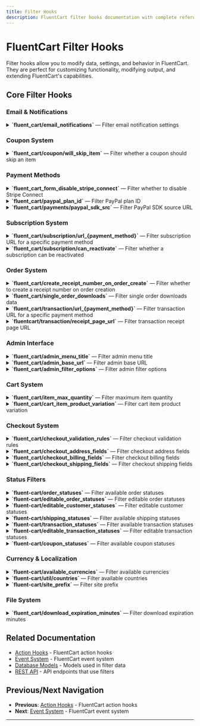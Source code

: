 ```yaml
---
title: Filter Hooks
description: FluentCart filter hooks documentation with complete reference and usage examples.
---
```


# FluentCart Filter Hooks

Filter hooks allow you to modify data, settings, and behavior in FluentCart. They are perfect for customizing functionality, modifying output, and extending FluentCart's capabilities.

## Core Filter Hooks

### Email & Notifications


<details>
<summary><strong>`fluent_cart/email_notifications`</strong> &mdash; Filter email notification settings</summary>

**When it runs:**
This filter is applied whenever FluentCart retrieves or prepares the email notification settings, allowing you to customize or override the default notification configuration.


**Parameters:**

- `$settings` (array): The current email notification settings
    ```php
    $settings = [
        'enabled'        => true,
        'recipients'     => ['admin@example.com'],
        'templates'      => [],
        'custom_setting' => 'any value',
    ];
    ```

**Returns:**
- $settings (array): The modified email notification settings array

**Usage:**
```php
add_filter('fluent_cart/email_notifications', function($settings) {
        // Example: Add a custom setting
        $settings['custom_setting'] = 'custom_value';
        return $settings;
}, 10, 1);
```
</details>

### Coupon System



<details>
<summary><strong>`fluent_cart/coupon/will_skip_item`</strong> &mdash; Filter whether a coupon should skip an item</summary>

**When it runs:**
This filter is applied during coupon validation for each cart item, allowing you to programmatically skip applying a coupon to specific items based on custom logic.

**Parameters:**

- `$willSkip` (bool): Whether the item should be skipped (default logic result)
- `$data` (array): Contextual data for the item and coupon
    ```php
    $data = [
        'item' => [
            'object_id',
            'product_id',
            'variation_id',
            'name',
            'quantity',
            'price',
            'subtotal',
            'total',
            'tax',
            'discount',
            'meta',
            'type',
            'sku',
            'image',
            'options',
            'cart_item_id',
        'coupon' => [
            'id',
            'parent',
            'title',
            'code',
            'status',
            'type',
            'conditions',
            'amount',
            'stackable',
            'priority',
            'use_count',
            'notes',
            'show_on_checkout',
            'start_date',
            'end_date',
            'max_uses',
        ],
        'cart' => [ /* Cart object, see Cart model for keys */ ]
    ];
    ```

**Returns:**
- `$willSkip` (bool): Whether to skip applying the coupon to this item

**Usage:**
```php
add_filter('fluent_cart/coupon/will_skip_item', function($willSkip, $data) {
    $item = $data['item'];
    $coupon = $data['coupon'];
    // Custom logic: skip coupon for a specific product
    if ($item['product_id'] === 123) {
        return true;
    }
    return $willSkip;
}, 10, 2);
```
</details>

### Payment Methods



<details>
<summary><strong>`fluent_cart_form_disable_stripe_connect`</strong> &mdash; Filter whether to disable Stripe Connect</summary>

**When it runs:**

**Parameters:**

- `$disable` (bool): Whether Stripe Connect is disabled (default logic result)
- `$data` (array): Contextual data. Example structure:
    ```php
    $data = [
        'user' => [
            'ID',
            'user_login',
            'user_pass',
            'user_nicename',
            'user_email',
            'user_url',
            'user_registered',
            'user_activation_key',
            'user_status',
            'display_name',
            'roles',
            'allcaps',
            'filter',
        ],
        'cart' => [
            'id',
            'items',
            'total',
            'subtotal',
            'tax',
            'discount',
            'fees',
            'shipping_total',
            'currency',
            'customer_id',
            'created_at',
            'updated_at',
            'meta',
        ],
        'environment' => [
            'is_admin',
            'is_ajax',
            'site_url',
            'home_url',
            'current_user_id',
            'request_ip',
            'user_agent',
        ]
    ];
    ```

**Returns:**
- `$disable` (bool): Whether to disable Stripe Connect

**Usage:**
```php
add_filter('fluent_cart_form_disable_stripe_connect', function($disable, $data) {
    // Example: Only allow Stripe Connect for admins
    if (is_admin() && current_user_can('manage_options')) {
        return false;
    }
    return $disable;
}, 10, 2);
```
</details>



<details>
<summary><strong>`fluent_cart/paypal_plan_id`</strong> &mdash; Filter PayPal plan ID</summary>

**When it runs:**
This filter is applied when FluentCart determines the PayPal plan ID to use for a subscription, allowing you to override the default plan ID based on subscription data.

**Parameters:**

- `$planId` (string): The current PayPal plan ID
- `$data` (array): Contextual data:
    ```php
    $data = [
        'subscription' => [
            'id',
            'status',
            'user_id',
            'product_id',
            'billing_cycle',
            'interval',
            'interval_count',
            'trial_days',
            'start_date',
            'total_cycles',
            'completed_cycles',
            'amount',
            'currency',
            'payment_method',
            'meta',
            'created_at',
            'updated_at',
        ]
    ];
    ```

**Returns:**
- `$planId` (string): The modified PayPal plan ID

**Usage:**
```php
add_filter('fluent_cart/paypal_plan_id', function($planId, $data) {
    $subscription = $data['subscription'];
    if ($subscription['billing_cycle'] === 'yearly') {
        return 'YEARLY_PLAN_ID';
    }
    return $planId;
}, 10, 2);
```
</details>


<details>
<summary><strong>`fluent_cart/payments/paypal_sdk_src`</strong> &mdash; Filter PayPal SDK source URL</summary>

**When it runs:**
This filter is applied when FluentCart enqueues the PayPal SDK script, allowing you to override the default SDK source URL.


**Parameters:**

- `$sdkSrc` (string): The current PayPal SDK source URL
- `$data` (array): Contextual data. Example structure:
    ```php
    $data = [
        'payment_method' => 'paypal',
        'environment' => [
            'is_admin',
            'is_ajax',
            'site_url',
            'home_url',
            'current_user_id',
            'request_ip',
            'user_agent',
        ],
        'cart' => [
            'id',
            'items',
            'total',
            'subtotal',
            'tax',
            'discount',
            'fees',
            'shipping_total',
            'currency',
            'customer_id',
            'created_at',
            'updated_at',
            'meta',
        ]
    ];
    ```

**Returns:**
- `$sdkSrc` (string): The modified SDK source URL

**Usage:**
```php
add_filter('fluent_cart/payments/paypal_sdk_src', function($sdkSrc, $data) {
    // Use a custom PayPal SDK source
    return 'https://www.paypal.com/sdk/js?client-id=YOUR_CLIENT_ID';
}, 10, 2);
```
</details>

### Subscription System


<details>
<summary><strong>`fluent_cart/subscription/url_{payment_method}`</strong> &mdash; Filter subscription URL for a specific payment method</summary>

**When it runs:**
This filter is applied when generating the management or view URL for a subscription, allowing you to customize the URL for each payment method (e.g., Stripe, PayPal).


**Parameters:**

- `$url` (string): The current subscription URL
- `$data` (array): Contextual data:
    ```php
    $data = [
            'status',
            'user_id',
            'product_id',
            'billing_cycle',
            'interval',
            'interval_count',
            'trial_days',
            'start_date',
            'end_date',
            'total_cycles',
            'completed_cycles',
            'amount',
            'currency',
            'payment_method',
            'meta',
            'created_at',
            'updated_at',
        ]
    ];
    ```

**Returns:**
- `$url` (string): The modified subscription URL

**Returns:**
- (string): The modified subscription URL

**Usage:**
```php
add_filter('fluent_cart/subscription/url_stripe', function($url, $data) {
        $subscription = $data['subscription'];
        // Custom subscription URL for Stripe
        return 'https://custom-portal.example.com/subscription/' . $subscription->id;
}, 10, 2);
```
</details>


<details>
<summary><strong>`fluent_cart/subscription/can_reactivate`</strong> &mdash; Filter whether a subscription can be reactivated</summary>

**When it runs:**
This filter is applied when checking if a cancelled subscription is eligible for reactivation, allowing you to override the default logic.


**Parameters:**

- `$canReactivate` (bool): Whether the subscription can be reactivated (default logic result)
- `$data` (array): Contextual data:
    ```php
    $data = [
        'subscription' => [
            'id',
            'status',
            'user_id',
            'product_id',
            'billing_cycle',
            'interval',
            'interval_count',
            'trial_days',
            'start_date',
            'total_cycles',
            'completed_cycles',
            'amount',
            'currency',
            'payment_method',
            'cancelled_at',
            'meta',
            'updated_at',
        ]
    ];
    ```

**Returns:**
- `$canReactivate` (bool): Whether to allow reactivation

**Returns:**
- (bool): Whether to allow reactivation

**Usage:**
```php
add_filter('fluent_cart/subscription/can_reactivate', function($canReactivate, $data) {
    $subscription = $data['subscription'];
    // Allow reactivation within 30 days of cancellation
    if ($subscription->status === 'cancelled' && $subscription->cancelled_at > strtotime('-30 days')) {
        return true;
    }
    return $canReactivate;
}, 10, 2);
```
</details>

### Order System


<details>
<summary><strong>`fluent_cart/create_receipt_number_on_order_create`</strong> &mdash; Filter whether to create a receipt number on order creation</summary>

**When it runs:**
This filter is applied when a new order is created, allowing you to control whether a receipt number should be generated for the order.


**Parameters:**

- `$create` (bool): Whether to create a receipt number (default logic result)

**Returns:**
- `$create` (bool): Whether to create a receipt number for the order

**Usage:**
```php
add_filter('fluent_cart/create_receipt_number_on_order_create', function($create) {
    // Always create receipt numbers for paid orders
    return true;
}, 10, 1);
```
</details>


<details>
<summary><strong>`fluent_cart/single_order_downloads`</strong> &mdash; Filter single order downloads data</summary>

**When it runs:**
This filter is applied when preparing the downloadable files for a specific order, allowing you to add, remove, or modify download data for the order.



**Parameters:**

- `$downloadData` (array): The current download data for the order
    ```php
    $downloadData = [
        'file_id' => [
            'name',
            'url',
            'size',
            'type',
            'expires_at',
            'download_count',
            'max_downloads',
        ]
    ];
    ```
- `$data` (array): Contextual data
    ```php
    $data = [
        'order' => [
            'id',
            'customer_id',
            'status',
            'total',
            'tax',
            'discount',
            'shipping_total',
            'currency',
            'created_at',
            'updated_at',
            'items',
            'meta',
        ]
    ];
    ```

**Returns:**
- `$downloadData` (array): The modified download data array

**Usage:**
```php
add_filter('fluent_cart/single_order_downloads', function($downloadData, $data) {
        $order = $data['order'];
        // Add a custom downloadable file
                'name' => 'Custom File',
                'url' => 'https://example.com/custom-file.pdf'
        ];
        return $downloadData;
}, 10, 2);
```
</details>



<details>
<summary><strong>`fluent_cart/transaction/url_{payment_method}`</strong> &mdash; Filter transaction URL for a specific payment method</summary>

**When it runs:**
This filter is applied when generating the management or view URL for a transaction, allowing you to customize the URL for each payment method (e.g., Stripe, PayPal).



**Parameters:**

- `$url` (string): The current transaction URL
- `$data` (array): Contextual data:
    ```php
    $data = [
        'transaction' => [
            'id',
            'transaction_id',
            'order_id',
            'payment_method',
            'status',
            'amount',
            'currency',
            'created_at',
            'updated_at',
            'meta',
        ]
    ];
    ```

**Returns:**
- `$url` (string): The modified transaction URL

**Returns:**
- (string): The modified transaction URL

**Usage:**
```php
add_filter('fluent_cart/transaction/url_stripe', function($url, $data) {
        $transaction = $data['transaction'];
        // Custom transaction URL for Stripe
        return 'https://dashboard.stripe.com/payments/' . $transaction->transaction_id;
}, 10, 2);
```
</details>


<details>
<summary><strong>`fluentcart/transaction/receipt_page_url`</strong> &mdash; Filter transaction receipt page URL</summary>

**When it runs:**
This filter is applied when generating the URL for the transaction receipt page, allowing you to customize the receipt page URL for a transaction.



**Parameters:**

- `$url` (string): The current receipt page URL
- `$data` (array): Contextual data:
    ```php
    $data = [
        'transaction' => [
            'id',
            'transaction_id',
            'order_id',
            'payment_method',
            'status',
            'amount',
            'currency',
            'created_at',
            'updated_at',
            'meta',
        ]
    ];
    ```

**Returns:**
- `$url` (string): The modified receipt page URL

**Returns:**
- (string): The modified receipt page URL

**Usage:**
```php
add_filter('fluentcart/transaction/receipt_page_url', function($url, $data) {
        $transaction = $data['transaction'];
        // Custom receipt page URL
        return home_url('/receipt/' . $transaction->id);
}, 10, 2);
```
</details>

### Admin Interface


<details>
<summary><strong>`fluent_cart/admin_menu_title`</strong> &mdash; Filter admin menu title</summary>

**When it runs:**
This filter is applied when generating the FluentCart admin menu title, allowing you to customize the menu label in the WordPress dashboard.


**Parameters:**

- `$title` (string): The current admin menu title
- `$data` (array): Contextual data. Example structure:
    ```php
    $data = [
        'user' => [
            'ID',
            'user_login',
            'user_pass',
            'user_nicename',
            'user_email',
            'user_url',
            'user_registered',
            'user_activation_key',
            'user_status',
            'display_name',
            'roles',
            'allcaps',
            'filter',
        ],
        'settings' => [
            'currency',
            'tax_enabled',
            'shipping_enabled',
            'store_name',
            'store_email',
            'store_address',
            'meta',
        ]
    ];
    ```

**Returns:**
- `$title` (string): The modified admin menu title

**Usage:**
```php
add_filter('fluent_cart/admin_menu_title', function($title, $data) {
    // Custom admin menu title
    return 'My Custom Store';
}, 10, 2);
```
</details>


<details>
<summary><strong>`fluent_cart/admin_base_url`</strong> &mdash; Filter admin base URL</summary>

**When it runs:**
This filter is applied when generating the base URL for FluentCart admin pages, allowing you to customize the admin URL structure.


**Parameters:**

- `$url` (string): The current admin base URL
- `$data` (array): Contextual data. Example structure:
    ```php
    $data = [
        'user' => [
            'ID',
            'user_login',
            'user_pass',
            'user_nicename',
            'user_email',
            'user_url',
            'user_registered',
            'user_activation_key',
            'user_status',
            'display_name',
            'roles',
            'allcaps',
            'filter',
        ],
        'settings' => [
            'currency',
            'tax_enabled',
            'shipping_enabled',
            'store_name',
            'store_email',
            'store_address',
            'meta',
        ]
    ];
    ```

**Returns:**
- `$url` (string): The modified admin base URL

**Usage:**
```php
add_filter('fluent_cart/admin_base_url', function($url, $data) {
    // Custom admin base URL
    return admin_url('admin.php?page=my-custom-store#/');
}, 10, 2);
```
</details>


<details>
<summary><strong>`fluent_cart/admin_filter_options`</strong> &mdash; Filter admin filter options</summary>

**When it runs:**
This filter is applied when generating the available filter options in the FluentCart admin interface, allowing you to add, remove, or modify filter options.


**Parameters:**

- `$options` (array): The current filter options
    ```php
    $options = [
        'filter_key' => [
            'label',
            'options',
            'default',
            'description',
            'type',
        ]
    ];
    ```
- `$data` (array): Contextual data. Example structure:
    ```php
    $data = [
        'user' => [
            'ID',
            'user_login',
            'user_pass',
            'user_nicename',
            'user_email',
            'user_url',
            'user_registered',
            'user_activation_key',
            'user_status',
            'display_name',
            'roles',
            'allcaps',
            'filter',
        ],
        'context' => [
            'screen',
            'section',
            'meta',
        ]
    ];
    ```

**Returns:**
- `$options` (array): The modified filter options array

**Usage:**
```php
add_filter('fluent_cart/admin_filter_options', function($options, $data) {
    // Add a custom filter option
    $options['custom_filter'] = [
        'label' => 'Custom Filter',
        'options' => ['option1', 'option2']
    ];
    return $options;
}, 10, 2);
```
</details>

### Cart System


<details>
<summary><strong>`fluent_cart/item_max_quantity`</strong> &mdash; Filter maximum item quantity</summary>

**When it runs:**
This filter is applied when determining the maximum quantity allowed for a cart item, allowing you to set custom quantity limits per product or variation.



**Parameters:**

- `$quantity` (int): The current maximum quantity allowed
- `$data` (array): Contextual data
    ```php
    $data = [
        'variation' => [
            'id',
            'sku',
            'price',
            'stock',
            'attributes',
            'image',
            'meta',
        ],
        'product' => [
            'id',
            'name',
            'sku',
            'price',
            'stock',
            'type',
            'categories',
            'image',
            'meta',
        ]
    ];
    ```

**Returns:**
- `$quantity` (int): The modified maximum quantity

**Usage:**
```php
add_filter('fluent_cart/item_max_quantity', function($quantity, $data) {
    $variation = $data['variation'];
    $product = $data['product'];
    // Custom quantity limit for a specific product
    if ($product['id'] === 123) {
        return 5;
    }
    return $quantity;
}, 10, 2);
```
</details>


<details>
<summary><strong>`fluent_cart/cart_item_product_variation`</strong> &mdash; Filter cart item product variation</summary>

**When it runs:**
This filter is applied when retrieving or updating the product variation for a cart item, allowing you to modify the variation object before it is used in the cart.


**Parameters:**

- `$variation` (object): The current product variation object
- `$itemId` (int): The cart item ID
- `$incrementBy` (int): The quantity increment value
- `$existingItems` (array): The current cart items array

**Returns:**
- (object): The modified product variation object

**Usage:**
```php
add_filter('fluent_cart/cart_item_product_variation', function($variation, $itemId, $incrementBy, $existingItems) {
    // Custom variation logic
    if ($variation->id === 456) {
        $variation->custom_field = 'custom_value';
    }
    return $variation;
}, 10, 4);
```
</details>

### Checkout System


<details>
<summary><strong>`fluent_cart/checkout_validation_rules`</strong> &mdash; Filter checkout validation rules</summary>

**When it runs:**
This filter is applied when building the validation rules for the checkout form, allowing you to add, remove, or modify validation requirements for checkout fields.

**Parameters:**

- `$rules` (array): The current validation rules array. Example:
    ```php
    $rules = [
        'field_name' => 'required|string',
        'custom_field' => 'required|string|max:255',
        // ...
    ];
    ```
- `$data` (array): Contextual data for the checkout (may include cart, user, etc.)

**Returns:**
- `$rules` (array): The modified validation rules array

**Usage:**
```php
add_filter('fluent_cart/checkout_validation_rules', function($rules, $data) {
    // Add custom validation rules
    $rules['custom_field'] = 'required|string|max:255';
    return $rules;
}, 10, 2);
```
</details>


<details>
<summary><strong>`fluent_cart/checkout_address_fields`</strong> &mdash; Filter checkout address fields</summary>

**When it runs:**
This filter is applied when building the address fields for the checkout form, allowing you to add, remove, or modify address fields.


**Parameters:**

- `$fields` (array): The current address fields array
    ```php
    $fields = [
        'custom_field' => [
            'label'    => 'Custom Field',
            'type'     => 'text',
            'required' => false
        ]
    ];
    ```
- `$data` (array): Contextual data for the checkout (may include cart, user, etc.)

**Returns:**
- (array): The modified address fields array

**Usage:**
```php
add_filter('fluent_cart/checkout_address_fields', function($fields, $data) {
    // Add a custom address field
    $fields['custom_field'] = [
        'label' => 'Custom Field',
        'type' => 'text',
        'required' => false
    ];
    return $fields;
}, 10, 2);
```
</details>


<details>
<summary><strong>`fluent_cart/checkout_billing_fields`</strong> &mdash; Filter checkout billing fields</summary>

**When it runs:**
This filter is applied when building the billing fields for the checkout form, allowing you to add, remove, or modify billing fields.


**Parameters:**

- `$fields` (array): The current billing fields array
    ```php
    $fields = [
        'company_name' => [
            'label'    => 'Company Name',
            'type'     => 'text',
            'required' => false
        ]
    ];
    ```
- `$data` (array): Contextual data for the checkout (may include cart, user, etc.)

**Returns:**
- (array): The modified billing fields array

**Usage:**
```php
add_filter('fluent_cart/checkout_billing_fields', function($fields, $data) {
    // Add a custom billing field
    $fields['company_name'] = [
        'label' => 'Company Name',
        'type' => 'text',
        'required' => false
    ];
    return $fields;
}, 10, 2);
```
</details>


<details>
<summary><strong>`fluent_cart/checkout_shipping_fields`</strong> &mdash; Filter checkout shipping fields</summary>

**When it runs:**
This filter is applied when building the shipping fields for the checkout form, allowing you to add, remove, or modify shipping fields.


**Parameters:**

- `$fields` (array): The current shipping fields array
    ```php
    $fields = [
        'delivery_instructions' => [
            'label'    => 'Delivery Instructions',
            'type'     => 'textarea',
            'required' => false
        ]
    ];
    ```
- `$data` (array): Contextual data for the checkout (may include cart, user, etc.)

**Returns:**
- (array): The modified shipping fields array

**Usage:**
```php
add_filter('fluent_cart/checkout_shipping_fields', function($fields, $data) {
    // Add a custom shipping field
    $fields['delivery_instructions'] = [
        'label' => 'Delivery Instructions',
        'type' => 'textarea',
        'required' => false
    ];
    return $fields;
}, 10, 2);
```
</details>

### Status Filters


<details>
<summary><strong>`fluent-cart/order_statuses`</strong> &mdash; Filter available order statuses</summary>

**When it runs:**
This filter is applied when retrieving the list of available order statuses, allowing you to add, remove, or modify order statuses.


**Parameters:**

- `$statuses` (array): The current order statuses array. Example structure:
    ```php
    $statuses = [
        'processing' => 'Processing',
        'completed'  => 'Completed',
        'on-hold'    => 'On Hold',
        'canceled'   => 'Canceled',
        'failed'     => 'Failed',
    ];
    ```

**Returns:**
- `$statuses` (array): The modified order statuses array

**Usage:**
```php
add_filter('fluent-cart/order_statuses', function($statuses) {
    // Add a custom order status
    $statuses['custom_status'] = 'Custom Status';
    return $statuses;
}, 10, 1);
```
</details>


<details>
<summary><strong>`fluent-cart/editable_order_statuses`</strong> &mdash; Filter editable order statuses</summary>

**When it runs:**
This filter is applied when retrieving the list of order statuses that can be edited, allowing you to control which statuses are editable in the admin UI.


**Parameters:**

- `$statuses` (array): The current editable order statuses array. Example structure:
    ```php
    $statuses = [
        'on-hold'    => 'On Hold',
        'processing' => 'Processing',
        'completed'  => 'Completed',
        'canceled'   => 'Canceled',
    ];
    ```

**Returns:**
- `$statuses` (array): The modified editable order statuses array

**Usage:**
```php
add_filter('fluent-cart/editable_order_statuses', function($statuses) {
    // Remove a status from the editable list
    unset($statuses['completed']);
    return $statuses;
}, 10, 1);
```
</details>


<details>
<summary><strong>`fluent-cart/editable_customer_statuses`</strong> &mdash; Filter editable customer statuses</summary>

**When it runs:**
This filter is applied when retrieving the list of customer statuses that can be edited, allowing you to control which statuses are editable in the admin UI.


**Parameters:**

- `$statuses` (array): The current editable customer statuses array. Example structure:
    ```php
    $statuses = [
        'active'   => 'Active',
        'inactive' => 'Inactive',
    ];
    ```

**Returns:**
- `$statuses` (array): The modified editable customer statuses array

**Usage:**
```php
add_filter('fluent-cart/editable_customer_statuses', function($statuses) {
    // Add a custom customer status
    $statuses['vip'] = 'VIP Customer';
    return $statuses;
}, 10, 1);
```
</details>


<details>
<summary><strong>`fluent-cart/shipping_statuses`</strong> &mdash; Filter available shipping statuses</summary>

**When it runs:**
This filter is applied when retrieving the list of available shipping statuses, allowing you to add, remove, or modify shipping statuses.


**Parameters:**

- `$statuses` (array): The current shipping statuses array. Example structure:
    ```php
    $statuses = [
        'unshipped'   => 'Unhipped',
        'shipped'     => 'Shipped',
        'delivered'   => 'Delivered',
        'unshippable' => 'Unshippable',
    ];
    ```

**Returns:**
- `$statuses` (array): The modified shipping statuses array

**Usage:**
```php
add_filter('fluent-cart/shipping_statuses', function($statuses) {
    // Add a custom shipping status
    $statuses['custom_shipping'] = 'Custom Shipping';
    return $statuses;
}, 10, 1);
```
</details>


<details>
<summary><strong>`fluent-cart/transaction_statuses`</strong> &mdash; Filter available transaction statuses</summary>

**When it runs:**
This filter is applied when retrieving the list of available transaction statuses, allowing you to add, remove, or modify transaction statuses.


**Parameters:**

- `$statuses` (array): The current transaction statuses array. Example structure:
    ```php
    $statuses = [
        'pending'         => 'Pending',
        'paid'            => 'Paid',
        'require_capture' => 'Authorized (Require Capture)',
        'failed'          => 'Failed',
        'refunded'        => 'Refunded',
        'active'          => 'Active',
    ];
    ```

**Returns:**
- `$statuses` (array): The modified transaction statuses array

**Usage:**
```php
add_filter('fluent-cart/transaction_statuses', function($statuses) {
    // Add a custom transaction status
    $statuses['custom_transaction'] = 'Custom Transaction';
    return $statuses;
}, 10, 1);
```
</details>


<details>
<summary><strong>`fluent-cart/editable_transaction_statuses`</strong> &mdash; Filter editable transaction statuses</summary>

**When it runs:**
This filter is applied when retrieving the list of transaction statuses that can be edited, allowing you to control which statuses are editable in the admin UI.


**Parameters:**

- `$statuses` (array): The current editable transaction statuses array. Example structure:
    ```php
    $statuses = [
        'pending'   => 'Pending',
        'succeeded' => 'Succeeded',
        'failed'    => 'Failed',
        'refunded'  => 'Refunded',
    ];
    ```

**Returns:**
- `$statuses` (array): The modified editable transaction statuses array

**Usage:**
```php
add_filter('fluent-cart/editable_transaction_statuses', function($statuses) {
    // Remove a status from the editable list
    unset($statuses['completed']);
    return $statuses;
}, 10, 1);
```
</details>


<details>
<summary><strong>`fluent-cart/coupon_statuses`</strong> &mdash; Filter available coupon statuses</summary>

**When it runs:**
This filter is applied when retrieving the list of available coupon statuses, allowing you to add, remove, or modify coupon statuses.


**Parameters:**

- `$statuses` (array): The current coupon statuses array. Example structure:
    ```php
    $statuses = [
        'active'   => 'Active',
        'expired'  => 'Expired',
        'disabled' => 'Disabled',
    ];
    ```

**Returns:**
- `$statuses` (array): The modified coupon statuses array

**Usage:**
```php
add_filter('fluent-cart/coupon_statuses', function($statuses) {
    // Add a custom coupon status
    $statuses['custom_coupon'] = 'Custom Coupon';
    return $statuses;
}, 10, 1);
```
</details>

### Currency & Localization


<details>
<summary><strong>`fluent-cart/available_currencies`</strong> &mdash; Filter available currencies</summary>

**When it runs:**
This filter is applied when retrieving the list of available currencies, allowing you to add, remove, or modify currencies.


**Parameters:**

- `$currencies` (array): The current available currencies array. Example structure:
    ```php
    $currencies = [
        'BDT' => [
            'label'  => 'Bangladeshi Taka',
            'value'  => 'BDT',
            'symbol' => '৳',
        ],
        'USD' => [
            'label'  => 'United State Dollar',
            'value'  => 'USD',
            'symbol' => '$',
        ],
        'GBP' => [
            'label'  => 'United Kingdom',
            'value'  => 'GBP',
            'symbol' => '£',
        ],
    ];
    ```

**Returns:**
- `$currencies` (array): The modified available currencies array

**Usage:**
```php
add_filter('fluent-cart/available_currencies', function($currencies) {
    // Add a custom currency
    $currencies['BTC'] = 'Bitcoin';
    return $currencies;
}, 10, 1);
```
</details>


<details>
<summary><strong>`fluent-cart/util/countries`</strong> &mdash; Filter available countries</summary>

**When it runs:**
This filter is applied when retrieving the list of available countries, allowing you to add, remove, or modify countries.


**Parameters:**

- `$countries` (array): The current available countries array. Example structure:
    ```php
    $countries = [
        'AF' => 'Afghanistan',
        'AX' => 'Åland Islands',
        'AL' => 'Albania',
        'DZ' => 'Algeria',
        // ...
    ];
    ```

**Returns:**
- `$countries` (array): The modified available countries array

**Usage:**
```php
add_filter('fluent-cart/util/countries', function($countries) {
    // Add a custom country
    $countries['XX'] = 'Custom Country';
    return $countries;
}, 10, 1);
```
</details>


<details>
<summary><strong>`fluent-cart/site_prefix`</strong> &mdash; Filter site prefix</summary>

**When it runs:**
This filter is applied when retrieving the site prefix used for FluentCart data, allowing you to customize the prefix for multi-site or branding purposes.


**Parameters:**

- `$prefix` (string): The current site prefix

**Returns:**
- (string): The modified site prefix

**Usage:**
```php
add_filter('fluent-cart/site_prefix', function($prefix) {
    // Custom site prefix
    return 'MYSTORE_';
}, 10, 1);
```
</details>

### File System


<details>
<summary><strong>`fluent_cart/download_expiration_minutes`</strong> &mdash; Filter download expiration minutes</summary>

**When it runs:**
This filter is applied when determining the expiration time (in minutes) for downloadable files, allowing you to set custom expiration times based on file type or other logic.


**Parameters:**

- `$minutes` (int): The current expiration time in minutes
- `$data` (array): Contextual data
    ```php
    $data = [
        'file' => [
            'type' => 'premium',
            'name' => 'file.pdf',
            // ...
        ]
    ];
    ```

**Returns:**
- (int): The modified expiration time in minutes

**Usage:**
```php
add_filter('fluent_cart/download_expiration_minutes', function($minutes, $data) {
    $file = $data['file'];
    // Custom expiration logic for premium files
    if ($file['type'] === 'premium') {
        return 1440; // 24 hours
    }
    return $minutes;
}, 10, 2);
```
</details>

## Related Documentation

- [Action Hooks](./actions) - FluentCart action hooks
- [Event System](./events) - FluentCart event system
- [Database Models](/database/models) - Models used in filter data
- [REST API](/api/) - API endpoints that use filters

## Previous/Next Navigation

- **Previous**: [Action Hooks](./actions) - FluentCart action hooks
- **Next**: [Event System](./events) - FluentCart event system

---

